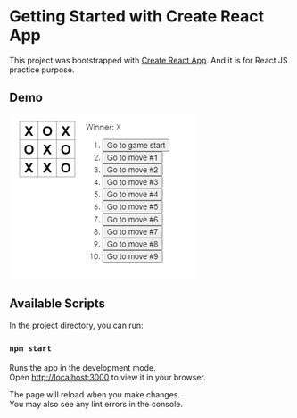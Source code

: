 # Getting Started with Create React App

This project was bootstrapped with [Create React App](https://github.com/facebook/create-react-app).
And it is for React JS practice purpose.

## Demo
![demo pic](./demo.PNG)

## Available Scripts

In the project directory, you can run:

### `npm start`

Runs the app in the development mode.\
Open [http://localhost:3000](http://localhost:3000) to view it in your browser.

The page will reload when you make changes.\
You may also see any lint errors in the console.

